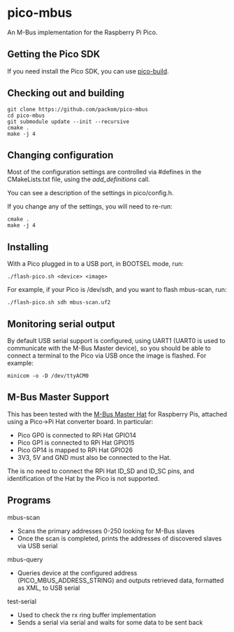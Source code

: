 # pico-mbus

An M-Bus implementation for the Raspberry Pi Pico.

## Getting the Pico SDK

If you need install the Pico SDK, you can use [pico-build](https://github.com/piersfinlayson/pico-build).

## Checking out and building

```
git clone https://github.com/packom/pico-mbus
cd pico-mbus
git submodule update --init --recursive
cmake .
make -j 4
```

## Changing configuration

Most of the configuration settings are controlled via #defines in the CMakeLists.txt file, using the _add_definitions_ call.

You can see a description of the settings in pico/config.h.

If you change any of the settings, you will need to re-run:

```
cmake .
make -j 4
```

## Installing

With a Pico plugged in to a USB port, in BOOTSEL mode, run:

```
./flash-pico.sh <device> <image> 
```

For example, if your Pico is /dev/sdh, and you want to flash mbus-scan, run:

```
./flash-pico.sh sdh mbus-scan.uf2
```

## Monitoring serial output

By default USB serial support is configured, using UART1 (UART0 is used to communicate with the M-Bus Master device), so you should be able to connect a terminal to the Pico via USB once the image is flashed.  For example:

```
minicom -o -D /dev/ttyACM0 
```

## M-Bus Master Support

This has been tested with the [M-Bus Master Hat](https://www.packom.net/product/m-bus-master-hat/) for Raspberry Pis, attached using a Pico->Pi Hat converter board.  In particular:
* Pico GP0 is connected to RPi Hat GPIO14
* Pico GP1 is connected to RPi Hat GPIO15
* Pico GP14 is mapped to RPi Hat GPIO26
* 3V3, 5V and GND must also be connected to the Hat. 

The is no need to connect the RPi Hat ID_SD and ID_SC pins, and identification of the Hat by the Pico is not supported.

## Programs

mbus-scan
* Scans the primary addresses 0-250 looking for M-Bus slaves
* Once the scan is completed, prints the addresses of discovered slaves via USB serial

mbus-query
* Queries device at the configured address (PICO_MBUS_ADDRESS_STRING) and outputs retrieved data, formatted as XML, to USB serial

test-serial
* Used to check the rx ring buffer implementation
* Sends a serial via serial and waits for some data to be sent back

